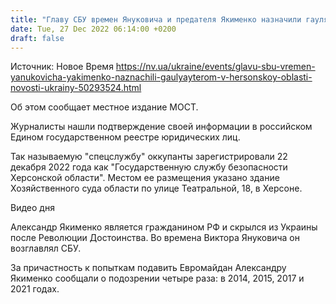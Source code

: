 ```yaml
---
title: "Главу СБУ времен Януковича и предателя Якименко назначили гауляйтером в Херсонской области — СМИ"
date: Tue, 27 Dec 2022 06:14:00 +0200
draft: false
---
```

Источник: Новое Время https://nv.ua/ukraine/events/glavu-sbu-vremen-yanukovicha-yakimenko-naznachili-gaulyayterom-v-hersonskoy-oblasti-novosti-ukrainy-50293524.html


Об этом сообщает местное издание МОСТ.

Журналисты нашли подтверждение своей информации в российском Едином государственном реестре юридических лиц.

Так называемую "спецслужбу" оккупанты зарегистрировали 22 декабря 2022 года как "Государственную службу безопасности Херсонской области". Местом ее размещения указано здание Хозяйственного суда области по улице Театральной, 18, в Херсоне.

 Видео дня   

Александр Якименко является гражданином РФ и скрылся из Украины после Революции Достоинства. Во времена Виктора Януковича он возглавлял СБУ.

За причастность к попыткам подавить Евромайдан Александру Якименко сообщали о подозрении четыре раза: в 2014, 2015, 2017 и 2021 годах.
